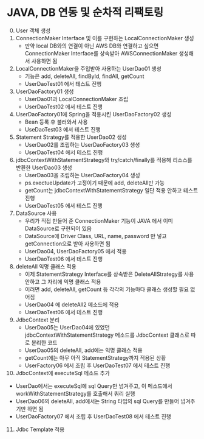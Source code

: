 # JAVA, DB 연동 및 순차적 리팩토링
0. User 객체 생성
1. ConnectionMaker Interface 및 이를 구현하는 LocalConnectionMaker 생성
   - 만약 local DB와의 연결이 아닌 AWS DB와 연결하고 싶으면 ConnectionMaker Interface를 상속받아 AWSConnectionMaker 생성해서 사용하면 됨
2. LocalConnectionMaker을 주입받아 사용하는 UserDao01 생성
   - 기능은 add, deleteAll, findById, findAll, getCount 
   - UserDaoTest01 에서 테스트 진행
3. UserDaoFactory01 생성
   - UserDao01과 LocalConnectionMaker 조립
   - UserDaoTest02 에서 테스트 진행
4. UserDaoFactory01에 Spring을 적용시킨 UserDaoFactory02 생성
   - Bean 등록 후 불러와서 사용
   - UseDaoTest03 에서 테스트 진행
5. Statement Strategy를 적용한 UserDao02 생성
   - UserDao02를 조립하는 UserDaoFactory03 생성
   - UserDaoTest04 에서 테스트 진행
6. jdbcContextWithStatementStrategy와 try/catch/finally를 적용해 리소스를 반환한 UserDao03 생성
   - UserDao03을 조립하는 UserDaoFactory04 생성
   - ps.exectueUpdate가 고정이기 때문에 add, deleteAll만 가능
   - getCount는 jdbcContextWithStatementStrategy 일단 적용 안하고 테스트 진행
   - UserDaoTest05 에서 테스트 진행
7. DataSource 사용
   - 우리가 직접 만들어 준 ConnectionMaker 기능이 JAVA 에서 이미 DataSource로 구현되어 있음
   - DataSource에 Driver Class, URL, name, password 만 넣고 getConnection으로 받아 사용하면 됨
   - UserDao04, UserDaoFactory05 에서 적용
   - UserDaoTest06 에서 테스트 진행
8. deleteAll 익명 클래스 적용
   - 이제 StatementStrategy Interface를 상속받은 DeleteAllStrategy를 사용 안하고 그 자리에 익명 클래스 적용
   - 이러면 add, deleteAll, getCount 등 각각의 기능마다 클래스 생성할 필요 없어짐
   - UserDao04 에 deleteAll2 메소드에 적용
   - UserDaoTest06 에서 테스트 진행
9. JdbcContext 분리
   - UserDao05는 UserDao04에 있었던 jdbcContextWithStatementStrategy 메소드를 JdbcContext 클래스로 따로 분리한 코드
   - UserDao05의 deleteAll, add에는 익명 클래스 적용
   - getCount에는 아무 아직 StatementStrategy까지 적용된 상황
   - UserFactory06 에서 조립 후 UserDaoTest07 에서 테스트 진행
10. JdbcContext에 executeSql 메소드 추가
   - UserDao에서는 executeSql에 sql Query만 넘겨주고, 이 메소드에서 workWithStatementStrategy를 호출해서 쿼리 실행
   - UserDao06의 deleteAll, add에서는 String 타입의 sql Query를 만들어 넘겨주기만 하면 됨
   - UserDaoFactory07 에서 조립 후 UserDaoTest08 에서 테스트 진행
11. Jdbc Template 적용

